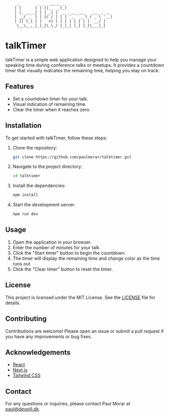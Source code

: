 ```
     _        _ _  _____ _
    | |      | | ||_   _(_)
    | |_ __ _| | | _| |  _ _ __ ___   ___ _ __
    | __/ _` | | |/ / | | | '_ ` _ \ / _ \ '__|
    | || (_| | |   <| | | | | | | | |  __/ |
     \__\__,_|_|_|\_\_/ |_|_| |_| |_|\___|_|

```

# talkTimer

talkTimer is a simple web application designed to help you manage your speaking time during conference talks or meetups. It provides a countdown timer that visually indicates the remaining time, helping you stay on track.

## Features

- Set a countdown timer for your talk.
- Visual indication of remaining time.
- Clear the timer when it reaches zero.

## Installation

To get started with talkTimer, follow these steps:

1. Clone the repository:
   ```sh
   git clone https://github.com/paulmorar/talktimer.git
   ```
2. Navigate to the project directory:
   ```sh
   cd talktimer
   ```
3. Install the dependencies:
   ```sh
   npm install
   ```
4. Start the development server:
   ```sh
   npm run dev
   ```

## Usage

1. Open the application in your browser.
2. Enter the number of minutes for your talk.
3. Click the "Start timer" button to begin the countdown.
4. The timer will display the remaining time and change color as the time runs out.
5. Click the "Clear timer" button to reset the timer.

## License

This project is licensed under the MIT License. See the [LICENSE](./LICENSE) file for details.

## Contributing

Contributions are welcome! Please open an issue or submit a pull request if you have any improvements or bug fixes.

## Acknowledgements

- [React](https://reactjs.org/)
- [Next.js](https://nextjs.org/)
- [Tailwind CSS](https://tailwindcss.com/)

## Contact

For any questions or inquiries, please contact Paul Morar at paul@devpill.dk.
